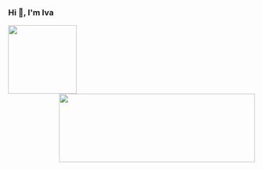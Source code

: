 <h3>Hi 👋, I'm Iva</h3>
<p>
  <img align="left" height="140" src="https://github-readme-stats.vercel.app/api?username=ivapapac&count_private=true&show_icons=true&theme=dark&hide_border=true&line_height=20&show_owner=true"/>
  <img align="right" height="140" width="400" src="https://github-readme-stats.vercel.app/api/top-langs/?username=ivapapac&layout=compact&langs_count=3&theme=dark&hide_border=true"
</p>
